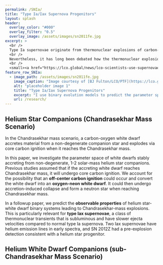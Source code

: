 ```yaml
---
permalink: /SNIa/
title: "Type Ia/Iax Supernova Progenitors"
layout: splash
header:
  overlay_color: "#000"
  overlay_filter: "0.5"
  overlay_image: /assets/images/sn2011fe.jpg
excerpt: >
  <br />
  Type Ia supernovae originate from thermonuclear explosions of carbon-oxygen white dwarfs, aided by mass transfer from a binary companion. <br />
  <br />
  Nevertheless, it has long been debated how the thermonuclear explosion happens, and what the nature of the binary companion is.  <br />
  <br />
  <small><a href="https://lco.global/news/lco-scientists-use-supernovae-to-make-a-new-measurement-of-the-hubble-constant/">Image courtesy of BJ Fulton/LCO/PTF</a></small>
feature_row_SNIa:
  - image_path: /assets/images/sn2011fe.jpg
    image_caption: "Image courtesy of [BJ Fulton/LCO/PTF](https://lco.global/news/lco-scientists-use-supernovae-to-make-a-new-measurement-of-the-hubble-constant/)"
    alt: "placeholder image 1"
    title: "Type Ia/Iax Supernova Progenitors"
    excerpt: "I use binary evolution models to predict the parameter space and observable properties of helium star-white dwarf binaries leading to Chandrasekhar mass explosions, and of double white dwarf binaries leading to sub-Chandrasekhar mass explosions."
    url: /research/
---
```


## Helium Star Companions (Chandrasekhar Mass Scenario)

In the Chandrasekhar mass scenario, a carbon-oxygen white dwarf accretes material from a non-degenerate companion star and explodes via core carbon ignition when it reaches the Chandrasekhar mass. 

In this paper, we investigate the parameter space of white dwarfs stably accreting from non-degenerate, 1-2 solar-mass helium star companions. Previous studies assumed that if the accreting white dwarf reaches Chandrasekhar mass, it will undergo core carbon ignition. We account for the possibility that an **off-center carbon ignition** could occur and convert the white dwarf into an **oxygen-neon white dwarf**. It could then undergo accretion-induced collapse and form a neutron star when reaching Chandrasekhar mass. 

In a followup paper, we predict the **observable properties** of helium star-white dwarf binary systems leading to Chandrasekhar-mass explosions. This is particularly relevant for **type Iax supernovae**, a class of thermonuclear transients that is subluminous and have slower ejecta velocities compared to normal type Ia supernova. Two Iax supernovae have helium emission lines in early spectra, and SN 2012Z had a pre-explosion detection consistent with a helium star progenitor. 

## Helium White Dwarf Companions (sub-Chandrasekhar Mass Scenario)





